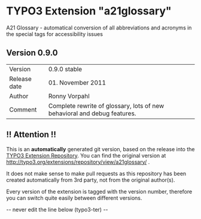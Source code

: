 # TYPO3 Extension "a21glossary"
A21 Glossary - automatical conversion of all abbreviations and acronyms in the special tags for accessibility issues

## Version 0.9.0




<table>
	<tr><td>Version</td><td>0.9.0 stable</td></tr>
	<tr><td>Release date</td><td>01. November 2011</td></tr>
	<tr><td>Author</td><td>Ronny Vorpahl</td></tr>
	<tr><td>Comment</td><td>Complete rewrite of glossary, lots of new behavioral and debug features.</td></tr>
</table>

## !! Attention !!
This is an **automatically** generated git version, based on the release into the [TYPO3 Extension Repository](http://www.typo3.org/extensions/).
You can find the original version at http://typo3.org/extensions/repository/view/a21glossary/ .

It does not make sense to make pull requests as this repository has been created automatically from 3rd party, not from the original author(s).

Every version of the extension is tagged with the version number, therefore you can switch quite easily between different versions.


-- never edit the line below (typo3-ter) --
